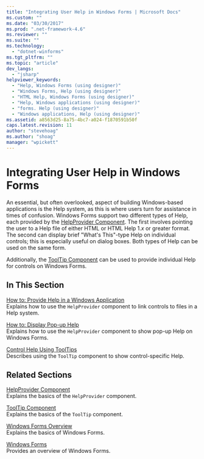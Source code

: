 ```yaml
---
title: "Integrating User Help in Windows Forms | Microsoft Docs"
ms.custom: ""
ms.date: "03/30/2017"
ms.prod: ".net-framework-4.6"
ms.reviewer: ""
ms.suite: ""
ms.technology: 
  - "dotnet-winforms"
ms.tgt_pltfrm: ""
ms.topic: "article"
dev_langs: 
  - "jsharp"
helpviewer_keywords: 
  - "Help, Windows Forms (using designer)"
  - "Windows Forms, Help (using designer)"
  - "HTML Help, Windows Forms (using designer)"
  - "Help, Windows applications (using designer)"
  - "forms. Help (using designer)"
  - "Windows applications, Help (using designer)"
ms.assetid: a8563d25-8a75-4bc7-a024-f1870591b50f
caps.latest.revision: 11
author: "stevehoag"
ms.author: "shoag"
manager: "wpickett"
---
```

# Integrating User Help in Windows Forms
An essential, but often overlooked, aspect of building Windows-based applications is the Help system, as this is where users turn for assistance in times of confusion. Windows Forms support two different types of Help, each provided by the [HelpProvider Component](../../../../docs/framework/winforms/controls/helpprovider-component-windows-forms.md). The first involves pointing the user to a Help file of either HTML or HTML Help 1.*x* or greater format. The second can display brief "What's This"-type Help on individual controls; this is especially useful on dialog boxes. Both types of Help can be used on the same form.  
  
 Additionally, the [ToolTip Component](../../../../docs/framework/winforms/controls/tooltip-component-windows-forms.md) can be used to provide individual Help for controls on Windows Forms.  
  
## In This Section  
 [How to: Provide Help in a Windows Application](../../../../docs/framework/winforms/advanced/how-to-provide-help-in-a-windows-application.md)  
 Explains how to use the `HelpProvider` component to link controls to files in a Help system.  
  
 [How to: Display Pop-up Help](../../../../docs/framework/winforms/advanced/how-to-display-pop-up-help.md)  
 Explains how to use the `HelpProvider` component to show pop-up Help on Windows Forms.  
  
 [Control Help Using ToolTips](../../../../docs/framework/winforms/advanced/control-help-using-tooltips.md)  
 Describes using the `ToolTip` component to show control-specific Help.  
  
## Related Sections  
 [HelpProvider Component](../../../../docs/framework/winforms/controls/helpprovider-component-windows-forms.md)  
 Explains the basics of the `HelpProvider` component.  
  
 [ToolTip Component](../../../../docs/framework/winforms/controls/tooltip-component-windows-forms.md)  
 Explains the basics of the `ToolTip` component.  
  
 [Windows Forms Overview](../../../../docs/framework/winforms/windows-forms-overview.md)  
 Explains the basics of Windows Forms.  
  
 [Windows Forms](../../../../docs/framework/winforms/windows-forms.md)  
 Provides an overview of Windows Forms.